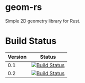 # geom-rs
Simple 2D geometry library for Rust.

# Build Status
Version | Status
--------|-----
0.1 | [![Build Status](https://travis-ci.org/Vectorious/geom-rs.svg?branch=master)](https://travis-ci.org/Vectorious/geom-rs)
0.2 | [![Build Status](https://travis-ci.org/Vectorious/geom-rs.svg?branch=0.2)](https://travis-ci.org/Vectorious/geom-rs)
